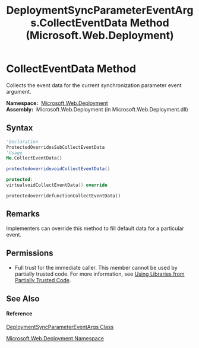 ﻿---
title: DeploymentSyncParameterEventArgs.CollectEventData Method  (Microsoft.Web.Deployment)
TOCTitle: CollectEventData Method
ms:assetid: M:Microsoft.Web.Deployment.DeploymentSyncParameterEventArgs.CollectEventData
ms:mtpsurl: https://msdn.microsoft.com/en-us/library/microsoft.web.deployment.deploymentsyncparametereventargs.collecteventdata(v=VS.90)
ms:contentKeyID: 22754031
ms.date: 05/02/2012
mtps_version: v=VS.90
f1_keywords:
- Microsoft.Web.Deployment.DeploymentSyncParameterEventArgs.CollectEventData
dev_langs:
- CSharp
- JScript
- VB
- c++
api_location:
- Microsoft.Web.Deployment.dll
api_name:
- Microsoft.Web.Deployment.DeploymentSyncParameterEventArgs.CollectEventData
api_type:
- Managed
topic_type:
- apiref
- kbSyntax
product_family_name: VS
ROBOTS: INDEX,FOLLOW
---

# CollectEventData Method

Collects the event data for the current synchronization parameter event argument.

**Namespace:**  [Microsoft.Web.Deployment](microsoft-web-deployment-namespace.md)  
**Assembly:**  Microsoft.Web.Deployment (in Microsoft.Web.Deployment.dll)

## Syntax

``` vb
'Declaration
ProtectedOverridesSubCollectEventData
'Usage
Me.CollectEventData()
```

``` csharp
protectedoverridevoidCollectEventData()
```

``` c++
protected:
virtualvoidCollectEventData() override
```

``` jscript
protectedoverridefunctionCollectEventData()
```

## Remarks

Implementers can override this method to fill default data for a particular event.

## Permissions

  - Full trust for the immediate caller. This member cannot be used by partially trusted code. For more information, see [Using Libraries from Partially Trusted Code](https://msdn.microsoft.com/en-us/library/8skskf63\(v=vs.90\)).

## See Also

#### Reference

[DeploymentSyncParameterEventArgs Class](deploymentsyncparametereventargs-class-microsoft-web-deployment.md)

[Microsoft.Web.Deployment Namespace](microsoft-web-deployment-namespace.md)

